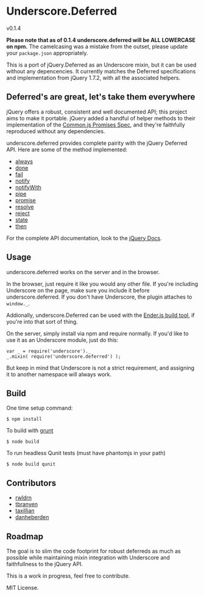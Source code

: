 # Underscore.Deferred

v0.1.4

**Please note that as of 0.1.4 underscore.deferred will be ALL LOWERCASE on
npm.** The camelcasing was a mistake from the outset, please update your
`package.json` appropriately.

This is a port of jQuery.Deferred as an Underscore mixin, but it can be
used without any depencencies. It currently matches the Deferred specifications
and implementation from jQuery 1.7.2, with all the associated helpers.

## Deferred's are great, let's take them everywhere

jQuery offers a robust, consistent and well documented API; this project aims
to make it portable. jQuery added a handful of helper methods to their
implementation of the [Common.js Promises Spec][promise], and they're faithfully
reproduced without any dependencies.

underscore.deferred provides complete pairity with the jQuery Deferred
API. Here are some of the method implemented:

* [always](http://api.jquery.com/deferred.always/)
* [done](http://api.jquery.com/deferred.done/)
* [fail](http://api.jquery.com/deferred.fail/)
* [notify](http://api.jquery.com/deferred.notify/)
* [notifyWith](http://api.jquery.com/deferred.notifywith/)
* [pipe](http://api.jquery.com/deferred.pipe/)
* [promise](http://api.jquery.com/deferred.promise/)
* [resolve](http://api.jquery.com/deferred.resolve/)
* [reject](http://api.jquery.com/deferred.reject/)
* [state](http://api.jquery.com/deferred.notifywith/)
* [then](http://api.jquery.com/deferred.then/)

For the complete API documentation, look to the [jQuery Docs][jquery-docs].

## Usage

underscore.deferred works on the server and in the browser.

In the browser, just require it like you would any other file. If you're
including Underscore on the page, make sure you include it before
underscore.deferred. If you don't have Underscore, the plugin attaches to
`window._`.

Addionally, underscore.Deferred can be used with the [Ender.js build
tool][ender], if you're into that sort of thing.

On the server, simply install via npm and require normally. If you'd like to
use it as an Underscore module, just do this:

    var _ = require('underscore')._
    _.mixin( require('underscore.deferred') );

But keep in mind that Underscore is not a strict requirement, and assigning it
to another namespace will always work.

## Build

One time setup command:

```
$ npm install
```

To build with [grunt](https://github.com/cowboy/grunt)

```
$ node build
```

To run headless Qunit tests (must have phantomjs in your path)

```
$ node build qunit
```

## Contributors

* [rwldrn](https://github.com/rwldrn)
* [tbranyen](https://github.com/tbranyen)
* [taxillian](https://github.com/taxilian)
* [danheberden](https://github.com/danheberden)

## Roadmap

The goal is to slim the code footprint for robust deferreds as much as
possible while maintaining mixin integration with Underscore and faithfullness
to the jQuery API.

This is a work in progress, feel free to contribute.

MIT License.

[promise]: http://wiki.commonjs.org/wiki/Promises
[jquery-docs]: http://api.jquery.com/category/deferred-object/
[ender]: http://ender.no.de/
